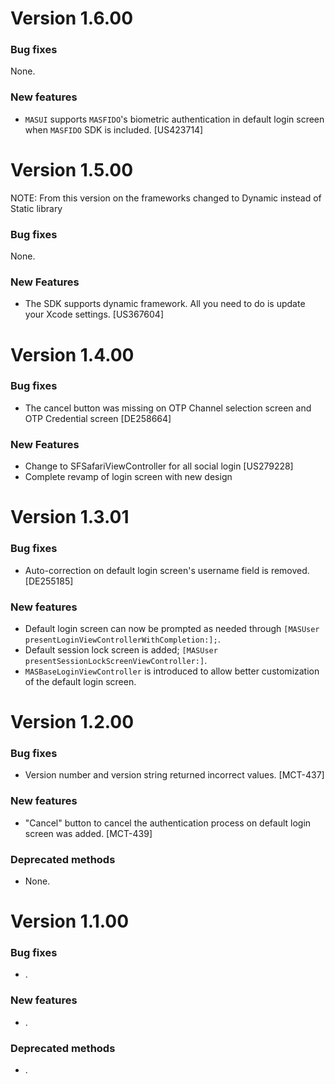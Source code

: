 # Version 1.6.00

### Bug fixes
None.

### New features
- `MASUI` supports `MASFIDO`'s biometric authentication in default login screen when `MASFIDO` SDK is included. [US423714]

# Version 1.5.00

NOTE: From this version on the frameworks changed to Dynamic instead of Static library

### Bug fixes
None.

### New Features
- The SDK supports dynamic framework. All you need to do is update your Xcode settings. [US367604]

# Version 1.4.00

### Bug fixes
- The cancel button was missing on OTP Channel selection screen and OTP Credential screen [DE258664]

### New Features
- Change to SFSafariViewController for all social login [US279228]
- Complete revamp of login screen with new design 


# Version 1.3.01

### Bug fixes
- Auto-correction on default login screen's username field is removed. [DE255185]

### New features
- Default login screen can now be prompted as needed through ```[MASUser presentLoginViewControllerWithCompletion:];```.
- Default session lock screen is added; ```[MASUser presentSessionLockScreenViewController:]```.
- ```MASBaseLoginViewController``` is introduced to allow better customization of the default login screen.

# Version 1.2.00

### Bug fixes

- Version number and version string returned incorrect values. [MCT-437]

### New features

- "Cancel" button to cancel the authentication process on default login screen was added. [MCT-439]

### Deprecated methods

- None.


# Version 1.1.00

### Bug fixes

- .

### New features

- .

### Deprecated methods

- .


 [mag]: https://docops.ca.com/mag
 [mas.ca.com]: http://mas.ca.com/
 [docs]: http://mas.ca.com/docs/
 [blog]: http://mas.ca.com/blog/

 [releases]: ../../releases
 [contributing]: /CONTRIBUTING.md
 [license-link]: /LICENSE

